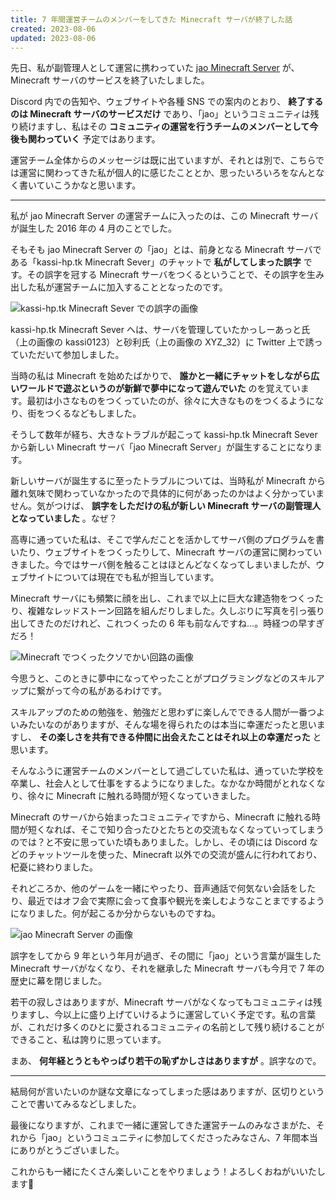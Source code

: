 ```yaml
---
title: 7 年間運営チームのメンバーをしてきた Minecraft サーバが終了した話
created: 2023-08-06
updated: 2023-08-06
---
```


先日、私が副管理人として運営に携わっていた [jao Minecraft Server](https://jaoafa.com/) が、Minecraft サーバのサービスを終了いたしました。

Discord 内での告知や、ウェブサイトや各種 SNS での案内のとおり、 **終了するのは Minecraft サーバのサービスだけ** であり、「jao」というコミュニティは残り続けますし、私はその **コミュニティの運営を行うチームのメンバーとして今後も関わっていく** 予定ではあります。

運営チーム全体からのメッセージは既に出ていますが、それとは別で、こちらでは運営に関わってきた私が個人的に感じたこととか、思ったいろいろをなんとなく書いていこうかなと思います。

---

私が jao Minecraft Server の運営チームに入ったのは、この Minecraft サーバが誕生した 2016 年の 4 月のことでした。

そもそも jao Minecraft Server の「jao」とは、前身となる Minecraft サーバである「kassi-hp.tk Minecraft Sever」のチャットで **私がしてしまった誤字** です。その誤字を冠する Minecraft サーバをつくるということで、その誤字を生み出した私が運営チームに加入することとなったのです。

![kassi-hp.tk Minecraft Sever での誤字の画像](ebd3443e-b3e5-46f5-df13-07a9117b0d00)

kassi-hp.tk Minecraft Sever へは、サーバを管理していたかっしーあっと氏（上の画像の kassi0123）と砂利氏（上の画像の XYZ_32）に Twitter 上で誘っていただいて参加しました。

当時の私は Minecraft を始めたばかりで、 **誰かと一緒にチャットをしながら広いワールドで遊ぶというのが新鮮で夢中になって遊んでいた** のを覚えています。最初は小さなものをつくっていたのが、徐々に大きなものをつくるようになり、街をつくるなどもしました。

そうして数年が経ち、大きなトラブルが起こって kassi-hp.tk Minecraft Sever から新しい Minecraft サーバ「jao Minecraft Server」が誕生することになります。

新しいサーバが誕生するに至ったトラブルについては、当時私が Minecraft から離れ気味で関わっていなかったので具体的に何があったのかはよく分かっていません。気がつけば、 **誤字をしただけの私が新しい Minecraft サーバの副管理人となっていました** 。なぜ？

高専に通っていた私は、そこで学んだことを活かしてサーバ側のプログラムを書いたり、ウェブサイトをつくったりして、Minecraft サーバの運営に関わっていきました。今ではサーバ側を触ることはほとんどなくなってしまいましたが、ウェブサイトについては現在でも私が担当しています。

Minecraft サーバにも頻繁に顔を出し、これまで以上に巨大な建造物をつくったり、複雑なレッドストーン回路を組んだりしました。久しぶりに写真を引っ張り出してきたのだけれど、これつくったの 6 年も前なんですね…。時経つの早すぎだろ！

![Minecraft でつくったクソでかい回路の画像](098e2989-131b-4c1c-dcb5-0ec2295c4f00)

今思うと、このときに夢中になってやったことがプログラミングなどのスキルアップに繋がって今の私があるわけです。

スキルアップのための勉強を、勉強だと思わずに楽しんでできる人間が一番つよいみたいなのがありますが、そんな場を得られたのは本当に幸運だったと思いますし、 **その楽しさを共有できる仲間に出会えたことはそれ以上の幸運だった** と思います。

そんなふうに運営チームのメンバーとして過ごしていた私は、通っていた学校を卒業し、社会人として仕事をするようになりました。なかなか時間がとれなくなり、徐々に Minecraft に触れる時間が短くなっていきました。

Minecraft のサーバから始まったコミュニティですから、Minecraft に触れる時間が短くなれば、そこで知り合ったひとたちとの交流もなくなっていってしまうのでは？と不安に思っていた頃もありました。しかし、その頃には Discord などのチャットツールを使った、Minecraft 以外での交流が盛んに行われており、杞憂に終わりました。

それどころか、他のゲームを一緒にやったり、音声通話で何気ない会話をしたり、最近ではオフ会で実際に会って食事や観光を楽しむようなことまでするようになりました。何が起こるか分からないものですね。

![jao Minecraft Server の画像](c39becfa-1fca-47d1-9fdb-64ecd6cf1800)

誤字をしてから 9 年という年月が過ぎ、その間に「jao」という言葉が誕生した Minecraft サーバがなくなり、それを継承した Minecraft サーバも今月で 7 年の歴史に幕を閉じました。

若干の寂しさはありますが、Minecraft サーバがなくなってもコミュニティは残りますし、今以上に盛り上げていけるように運営していく予定です。私の言葉が、これだけ多くのひとに愛されるコミュニティの名前として残り続けることができること、私は誇りに思っています。

まあ、 **何年経とうともやっぱり若干の恥ずかしさはありますが** 。誤字なので。

---

結局何が言いたいのか謎な文章になってしまった感はありますが、区切りということで書いてみるなどしました。

最後になりますが、これまで一緒に運営してきた運営チームのみなさまがた、それから「jao」というコミュニティに参加してくださったみなさん、7 年間本当にありがとうございました。

これからも一緒にたくさん楽しいことをやりましょう！よろしくおねがいいたします🙏
